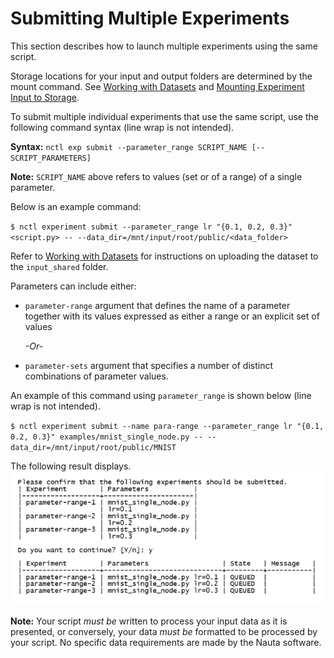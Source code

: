# Submitting Multiple Experiments

This section describes how to launch multiple experiments using the same script.

Storage locations for your input and output folders are determined by the mount command. See [Working with Datasets](working_with_datasets.md) and [Mounting Experiment Input to Storage](mount_exp_input.md).

To submit multiple individual experiments that use the same script, use the following command syntax (line wrap is not intended).

**Syntax:** `nctl exp submit --parameter_range SCRIPT_NAME [-- SCRIPT_PARAMETERS]`

**Note:** `SCRIPT_NAME` above refers to values (set or of a range) of a single parameter.

Below is an example command:  

`$ nctl experiment submit --parameter_range lr "{0.1, 0.2, 0.3}" <script.py> -- --data_dir=/mnt/input/root/public/<data_folder>`

Refer to [Working with Datasets](working_with_datasets.md) for instructions on uploading the dataset to the `input_shared` folder.

Parameters can include either:

* `parameter-range` argument that defines the name of a parameter together with its values expressed as either a range or an explicit set of values

   _-Or-_

* `parameter-sets` argument that specifies a number of distinct combinations of parameter values.

An example of this command using `parameter_range` is shown below (line wrap is not intended).

`$ nctl experiment submit --name para-range --parameter_range lr "{0.1, 0.2, 0.3}" examples/mnist_single_node.py -- --data_dir=/mnt/input/root/public/MNIST`

The following result displays.
 ![](images/submt_mult_exp.png)

**Note:** Your script _must be_ written to process your input data as it is presented, or conversely, your data _must be_ formatted to be processed by your script. No specific data requirements are made by the Nauta software.




